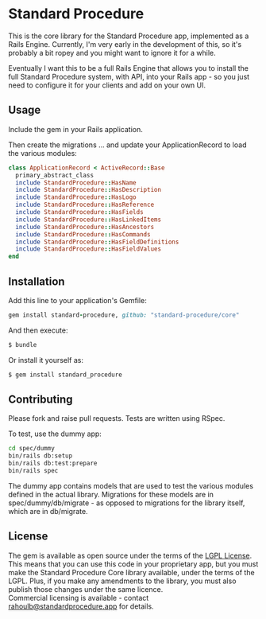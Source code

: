 # Standard Procedure
This is the core library for the Standard Procedure app, implemented as a Rails Engine.
Currently, I'm very early in the development of this, so it's probably a bit ropey and you might want to ignore it for a while.  

Eventually I want this to be a full Rails Engine that allows you to install the full Standard Procedure system, with API, into your Rails app - so you just need to configure it for your clients and add on your own UI.  

## Usage
Include the gem in your Rails application.  

Then create the migrations ...
and update your ApplicationRecord to load the various modules:

```ruby
class ApplicationRecord < ActiveRecord::Base
  primary_abstract_class
  include StandardProcedure::HasName
  include StandardProcedure::HasDescription
  include StandardProcedure::HasLogo
  include StandardProcedure::HasReference
  include StandardProcedure::HasFields
  include StandardProcedure::HasLinkedItems
  include StandardProcedure::HasAncestors
  include StandardProcedure::HasCommands
  include StandardProcedure::HasFieldDefinitions
  include StandardProcedure::HasFieldValues
end
```

## Installation
Add this line to your application's Gemfile:

```ruby
gem install standard-procedure, github: "standard-procedure/core"
```

And then execute:
```bash
$ bundle
```

Or install it yourself as:
```bash
$ gem install standard_procedure
```

## Contributing
Please fork and raise pull requests.  Tests are written using RSpec.

To test, use the dummy app:
```bash
cd spec/dummy
bin/rails db:setup
bin/rails db:test:prepare
bin/rails spec
```
The dummy app contains models that are used to test the various modules defined in the actual library.  Migrations for these models are in spec/dummy/db/migrate - as opposed to migrations for the library itself, which are in db/migrate.  
## License
The gem is available as open source under the terms of the [LGPL License](https://www.gnu.org/licenses/lgpl-3.0.en.html).
This means that you can use this code in your proprietary app, but you must make the Standard Procedure Core library available, under the terms of the LGPL.  Plus, if you make any amendments to the library, you must also publish those changes under the same licence.  
Commercial licensing is available - contact rahoulb@standardprocedure.app for details.  
